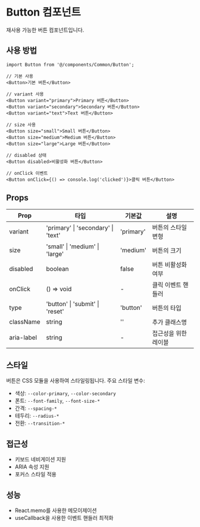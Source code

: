 # Button 컴포넌트

재사용 가능한 버튼 컴포넌트입니다.

## 사용 방법

```tsx
import Button from '@/components/Common/Button';

// 기본 사용
<Button>기본 버튼</Button>

// variant 사용
<Button variant="primary">Primary 버튼</Button>
<Button variant="secondary">Secondary 버튼</Button>
<Button variant="text">Text 버튼</Button>

// size 사용
<Button size="small">Small 버튼</Button>
<Button size="medium">Medium 버튼</Button>
<Button size="large">Large 버튼</Button>

// disabled 상태
<Button disabled>비활성화 버튼</Button>

// onClick 이벤트
<Button onClick={() => console.log('clicked')}>클릭 버튼</Button>
```

## Props

| Prop | 타입 | 기본값 | 설명 |
|------|------|--------|------|
| variant | 'primary' \| 'secondary' \| 'text' | 'primary' | 버튼의 스타일 변형 |
| size | 'small' \| 'medium' \| 'large' | 'medium' | 버튼의 크기 |
| disabled | boolean | false | 버튼 비활성화 여부 |
| onClick | () => void | - | 클릭 이벤트 핸들러 |
| type | 'button' \| 'submit' \| 'reset' | 'button' | 버튼의 타입 |
| className | string | '' | 추가 클래스명 |
| aria-label | string | - | 접근성을 위한 레이블 |

## 스타일

버튼은 CSS 모듈을 사용하여 스타일링됩니다. 주요 스타일 변수:

- 색상: `--color-primary`, `--color-secondary`
- 폰트: `--font-family`, `--font-size-*`
- 간격: `--spacing-*`
- 테두리: `--radius-*`
- 전환: `--transition-*`

## 접근성

- 키보드 네비게이션 지원
- ARIA 속성 지원
- 포커스 스타일 적용

## 성능

- React.memo를 사용한 메모이제이션
- useCallback을 사용한 이벤트 핸들러 최적화 